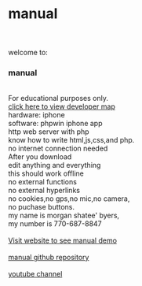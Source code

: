 # manual
<br>
<br>
welcome to:<br>
<H3>manual</H3><br>
For educational purposes only.<br>
<a href="https://jehovahsays.github.io/manual/map.html">click here to view developer map<a><br>
hardware: iphone<br>
software: phpwin iphone app<br>
http web server with php<br>
know how to write html,js,css,and php.<br>
no internet connection needed<br>
After you download<br>
edit anything and everything<br>
this should work offline<br>
no external functions<br> 
no external hyperlinks<br>
no cookies,no gps,no mic,no camera,<br>
no puchase buttons.<br>
my name is morgan shatee' byers,<br>
my number is 770-687-8847<br>
<br>
<a href="http://morgansbyers.scienceontheweb.net/index.html">
Visit website to see manual demo</a>
<br>
<br>
<a href="https://github.com/jehovahsays/manual">
manual github repository</a>
<br>
<br>
<a href="https://youtube.com/@jehovahsaysnetworth?si=FRrFrG_K02C38K_G">
youtube channel</a>
<br>